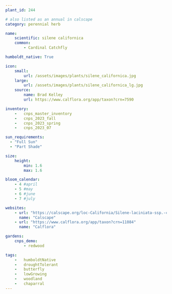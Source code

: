 ```yaml
---
plant_id: 244 

# also listed as an annual in calscape
category: perennial herb

name: 
    scientific: silene californica
    common: 
        - Cardinal Catchfly 

humboldt_native: True

icon: 
    small: 
        url: /assets/images/plants/silene_californica.jpg 
    large: 
        url: /assets/images/plants/silene_californica_lg.jpg 
    source: 
        name: Brad Kelley 
        url: https://www.calflora.org/app/taxon?crn=7590 

inventory: 
    -   cnps_master_inventory
    -   cnps_2023_fall
    -   cnps_2023_spring
    -   cnps_2023_07 

sun_requirements:
  - "Full Sun"
  - "Part Shade"

size:
    height: 
        min: 1.6
        max: 1.6

bloom_calendar: 
    - 4 #april
    - 5 #may
    - 6 #june
    - 7 #july

websites:
    - url: "https://calscape.org/loc-California/Silene-laciniata-ssp.-californica-(Cardinal-Catchfly)"
      name: "Calscape"
    - url: "https://www.calflora.org/app/taxon?crn=11084"
      name: "Calflora"

gardens:
    cnps_demo:
        - redwood

tags:  
    -   humboldtNative
    -   droughtTolerant
    -   butterfly
    -   lowGrowing
    -   woodland
    -   chaparral
---
```

